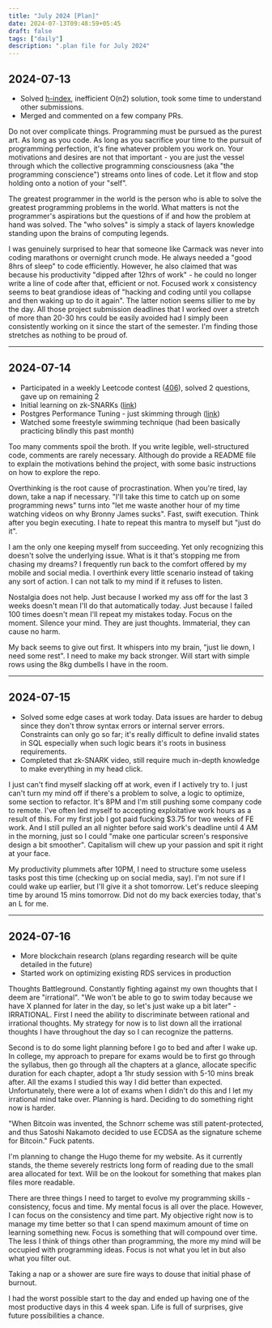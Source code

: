 ```yaml
---
title: "July 2024 [Plan]"
date: 2024-07-13T09:48:59+05:45
draft: false 
tags: ["daily"]
description: ".plan file for July 2024"
---
```


## 2024-07-13

- Solved [h-index](https://leetcode.com/problems/h-index/description/), inefficient O(n2) solution, took some time to understand other submissions.
- Merged and commented on a few company PRs.


Do not over complicate things. Programming must be pursued as the purest art. As long as you code. As long as you sacrifice your time to the pursuit of programming perfection, it's fine whatever problem you work on. Your motivations and desires are not that important - you are just the vessel through which the collective programming consciousness (aka "the programming conscience") streams onto lines of code. Let it flow and stop holding onto a notion of your "self". 

The greatest programmer in the world is the person who is able to solve the greatest programming problems in the world. What matters is not the programmer's aspirations but the questions of if and how the problem at hand was solved. The "who solves" is simply a stack of layers knowledge standing upon the brains of computing legends.

I was genuinely surprised to hear that someone like Carmack was never into coding marathons or overnight crunch mode. He always needed a "good 8hrs of sleep" to code efficiently. However, he also claimed that was because his productivity "dipped after 12hrs of work" - he could no longer write a line of code after that, efficient or not. Focused work x consistency seems to beat grandiose ideas of "hacking and coding until you collapse and then waking up to do it again". The latter notion seems sillier to me by the day. All those project submission deadlines that I worked over a stretch of more than 20-30 hrs could be easily avoided had I simply been consistently working on it since the start of the semester. I'm finding those stretches as nothing to be proud of.

---

## 2024-07-14

- Participated in a weekly Leetcode contest ([406](https://leetcode.com/contest/weekly-contest-406/)), solved 2 questions, gave up on remaining 2
- Initial learning on zk-SNARKs ([link](https://www.youtube.com/watch?v=gcKCW7CNu_M))
- Postgres Performance Tuning - just skimming through ([link](https://www.youtube.com/playlist?list=PLBrWqg4Ny6vX8e2LnQbNajGSKnFDe94kg))
- Watched some freestyle swimming technique (had been basically practicing blindly this past month)


Too many comments spoil the broth. If you write legible, well-structured code, comments are rarely necessary. Although do provide a README file to explain the motivations behind the project, with some basic instructions on how to explore the repo.

Overthinking is the root cause of procrastination. When you're tired, lay down, take a nap if necessary. "I'll take this time to catch up on some programming news" turns into "let me waste another hour of my time watching videos on why Bronny James sucks". Fast, swift execution. Think after you begin executing. I hate to repeat this mantra to myself but "just do it".

I am the only one keeping myself from succeeding. Yet only recognizing this doesn't solve the underlying issue. What is it that's stopping me from chasing my dreams? I frequently run back to the comfort offered by my mobile and social media. I overthink every little scenario instead of taking any sort of action. I can not talk to my mind if it refuses to listen.

Nostalgia does not help. Just because I worked my ass off for the last 3 weeks doesn't mean I'll do that automatically today. Just because I failed 100 times doesn't mean I'll repeat my mistakes today. Focus on the moment. Silence your mind. They are just thoughts. Immaterial, they can cause no harm.

My back seems to give out first. It whispers into my brain, "just lie down, I need some rest". I need to make my back stronger. Will start with simple rows using the 8kg dumbells I have in the room.

---

## 2024-07-15

- Solved some edge cases at work today. Data issues are harder to debug since they don't throw syntax errors or internal server errors. Constraints can only go so far; it's really difficult to define invalid states in SQL especially when such logic bears it's roots in business requirements.
- Completed that zk-SNARK video, still require much in-depth knowledge to make everything in my head click.

I just can't find myself slacking off at work, even if I actively try to. I just can't turn my mind off if there's a problem to solve, a logic to optimize, some section to refactor. It's 8PM and I'm still pushing some company code to remote. I've often led myself to accepting exploitative work hours as a result of this. For my first job I got paid fucking $3.75 for two weeks of FE work. And I still pulled an all nighter before said work's deadline until 4 AM in the morning, just so I could "make one particular screen's responsive design a bit smoother". Capitalism will chew up your passion and spit it right at your face.

My productivity plummets after 10PM, I need to structure some useless tasks post this time (checking up on social media, say).
I'm not sure if I could wake up earlier, but I'll give it a shot tomorrow. Let's reduce sleeping time by around 15 mins tomorrow. Did not do my back exercies today, that's an L for me.

---

## 2024-07-16

- More blockchain research (plans regarding research will be quite detailed in the future)
- Started work on optimizing existing RDS services in production

Thoughts Battleground. Constantly fighting against my own thoughts that I deem are "irrational". "We won't be able to go to swim today because we have X planned for later in the day, so let's just wake up a bit later" - IRRATIONAL. First I need the ability to discriminate between rational and irrational thoughts. My strategy for now is to list down all the irrational thoughts I have throughout the day so I can recognize the patterns. 

Second is to do some light planning before I go to bed and after I wake up. In college, my approach to prepare for exams would be to first go through the syllabus, then go through all the chapters at a glance, allocate specific duration for each chapter, adopt a 1hr study session with 5-10 mins break after. All the exams I studied this way I did better than expected. Unfortunately, there were a lot of exams when I didn't do this and I let my irrational mind take over. Planning is hard. Deciding to do something right now is harder.

"When Bitcoin was invented, the Schnorr scheme was still patent-protected, and thus Satoshi Nakamoto decided to use ECDSA as the signature scheme for Bitcoin." Fuck patents.

I'm planning to change the Hugo theme for my website. As it currently stands, the theme severely restricts long form of reading due to the small area allocated for text. Will be on the lookout for something that makes plan files more readable.

There are three things I need to target to evolve my programming skills - consistency, focus and time. My mental focus is all over the place. However, I can focus on the consistency and time part. My objective right now is to manage my time better so that I can spend maximum amount of time on learning something new. Focus is something that will compound over time. The less I think of things other than programming, the more my mind will be occupied with programming ideas. Focus is not what you let in but also what you filter out.

Taking a nap or a shower are sure fire ways to douse that initial phase of burnout.

I had the worst possible start to the day and ended up having one of the most productive days in this 4 week span. Life is full of surprises, give future possibilities a chance.
